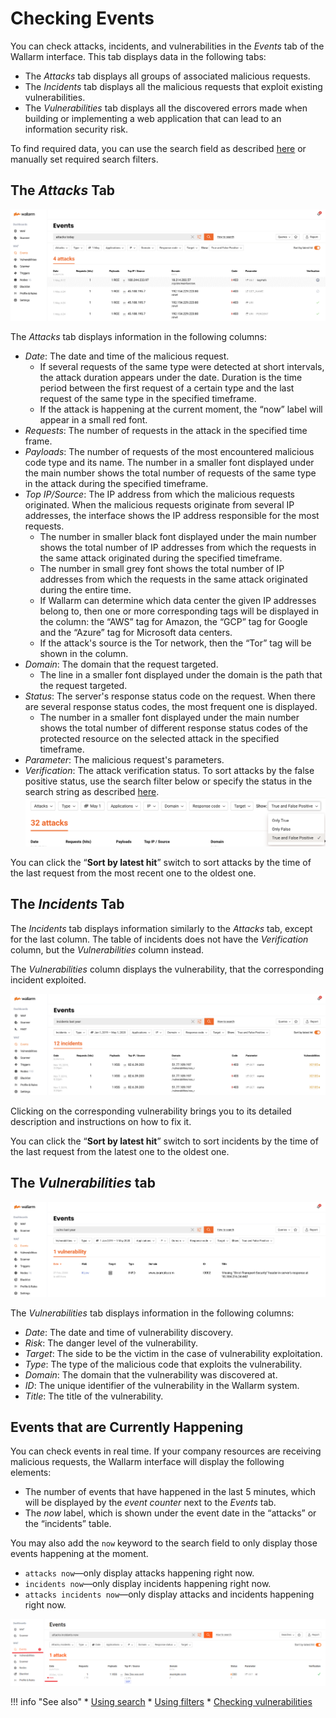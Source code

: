 [link-using-search]:    ../search-and-filters/use-search.md
[link-using-filters]:   ../search-and-filters/use-filter.md
[link-verify-attack]:   ../events/verify-attack.md
[link-check-vulns]:     ../vulnerabilities/check-vuln.md

[img-attacks-tab]:      ../../images/user-guides/events/check-attack.png
[img-current-attacks]:  ../../images/user-guides/events/current-attack.png
[img-incidents-tab]:    ../../images/user-guides/events/incident-vuln.png
[img-vulns-tab]:        ../../images/user-guides/events/check-vulns.png
[img-show-falsepositive]: ../../images/user-guides/events/filter-for-falsepositive.png
[use-search]:             ../search-and-filters/use-search.md
[search-by-attack-status]: ../search-and-filters/use-search.md#search-by-attack-status

# Checking Events

You can check attacks, incidents, and vulnerabilities in the *Events* tab of the Wallarm interface. This tab displays data in the following tabs:

* The *Attacks* tab displays all groups of associated malicious requests.
* The *Incidents* tab displays all the malicious requests that exploit existing vulnerabilities.
* The *Vulnerabilities* tab displays all the discovered errors made when building or implementing a web application that can lead to an information security risk.

To find required data, you can use the search field as described [here][use-search] or manually set required search filters.

## The *Attacks* Tab 

![!Attacks tab][img-attacks-tab]

The *Attacks* tab displays information in the following columns:

* *Date*: The date and time of the malicious request. 
    * If several requests of the same type were detected at short intervals, the attack duration appears under the date. Duration is the time period between the first request of a certain type and the last request of the same type in the specified timeframe. 
    * If the attack is happening at the current moment, the “now” label will appear in a small red font.
* *Requests*: The number of requests in the attack in the specified time frame. 
* *Payloads*: The number of requests of the most encountered malicious code type and its name. The  number in a smaller font displayed under the main number shows the total number of requests of the same type in the attack during the specified timeframe. 
* *Top IP/Source*: The IP address from which the malicious requests originated. When the malicious requests originate from several IP addresses, the interface shows the IP address responsible for the most requests. 
     * The number in smaller black font displayed under the main number shows the total number of IP addresses from which the requests in the same attack originated during the specified timeframe. 
     * The number in small grey font shows the total number of IP addresses from which the requests in the same attack originated during the entire time.
     * If Wallarm can determine which data center the given IP addresses belong to, then one or more corresponding tags will be displayed in the column: the “AWS” tag for Amazon, the “GCP” tag for Google and the “Azure” tag for Microsoft data centers.
     * If the attack's source is the Tor network, then the “Tor” tag will be shown in the column.   
* *Domain*: The domain that the request targeted. 
    * The line in a smaller font displayed under the domain is the path that the request targeted.
* *Status*: The server's response status code on the request. When there are several response status codes, the most frequent one is displayed. 
    * The number in a smaller font displayed under the main number shows the total number of different response status codes of the protected resource on the selected attack in the specified timeframe. 
* *Parameter*: The malicious request's parameters.
* *Verification*: The attack verification status. To sort attacks by the false positive status, use the search filter below or specify the status in the search string as described [here][search-by-attack-status].
    ![!Filter for false positive][img-show-falsepositive]

You can click the “**Sort by latest hit**” switch to sort attacks by the time of the last request from the most recent one to the oldest one.

## The *Incidents* Tab

The *Incidents* tab displays information similarly to the *Attacks* tab, except for the last column. The table of incidents does not have the *Verification* column, but the *Vulnerabilities* column instead.

The *Vulnerabilities* column displays the vulnerability, that the corresponding incident exploited.

![!Incidents tab][img-incidents-tab]

Clicking on the corresponding vulnerability brings you to its detailed description and instructions on how to fix it.

You can click the “**Sort by latest hit**” switch to sort incidents by the time of the last request from the latest one to the oldest one.

## The *Vulnerabilities* tab

![!Vulnerabilities tab][img-vulns-tab]

The *Vulnerabilities* tab displays information in the following columns:
* *Date*: The date and time of vulnerability discovery.
* *Risk*: The danger level of the vulnerability.
* *Target*: The side to be the victim in the case of vulnerability exploitation.
* *Type*: The type of the malicious code that exploits the vulnerability.
* *Domain*: The domain that the vulnerability was discovered at.
* *ID*: The unique identifier of the vulnerability in the Wallarm system.
* *Title*: The title of the vulnerability.

## Events that are Currently Happening

You can check events in real time. If your company resources are receiving malicious requests, the Wallarm interface will display the following elements:
* The number of events that have happened in the last 5 minutes, which will be displayed by the *event counter* next to the *Events* tab.
* The *now* label, which is shown under the event date in the “attacks” or the “incidents” table.

You may also add the `now` keyword to the search field to only display those events happening at the moment. 
* `attacks now`—only display attacks happening right now.
* `incidents now`—only display incidents happening right now.
* `attacks incidents now`—only display attacks and incidents happening right now.

![!Attacks happening right now][img-current-attacks]

!!! info "See also"
    * [Using search][link-using-search]
    * [Using filters][link-using-filters]
    * [Checking vulnerabilities][link-check-vulns]